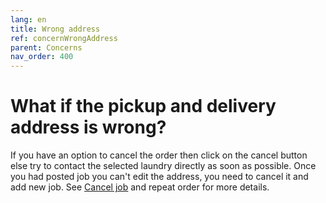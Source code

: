 ```yaml
---
lang: en
title: Wrong address
ref: concernWrongAddress
parent: Concerns
nav_order: 400
---
```


# What if the pickup and delivery address is wrong?
If you have an option to cancel the order then click on the cancel button else try to contact the selected laundry directly as soon as possible. Once you had posted job you can't edit the address, you need to cancel it and add new job. See [Cancel job](../application/cancel-job) and repeat order for more details.
